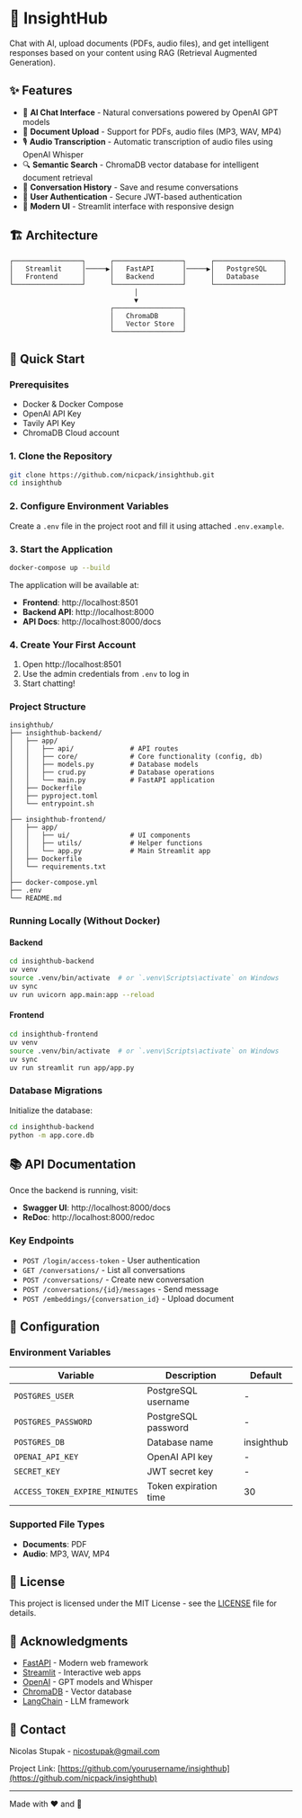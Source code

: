 # 🧠 InsightHub

Chat with AI, upload documents (PDFs, audio files), and get intelligent responses based on your content using RAG (Retrieval Augmented Generation).

## ✨ Features

- 🤖 **AI Chat Interface** - Natural conversations powered by OpenAI GPT models
- 📄 **Document Upload** - Support for PDFs, audio files (MP3, WAV, MP4)
- 🎙️ **Audio Transcription** - Automatic transcription of audio files using OpenAI Whisper
- 🔍 **Semantic Search** - ChromaDB vector database for intelligent document retrieval
- 💬 **Conversation History** - Save and resume conversations
- 👤 **User Authentication** - Secure JWT-based authentication
- 🎨 **Modern UI** - Streamlit interface with responsive design

## 🏗️ Architecture

```
┌─────────────────┐      ┌─────────────────┐      ┌─────────────────┐
│   Streamlit     │─────▶│   FastAPI       │─────▶│   PostgreSQL    │
│   Frontend      │      │   Backend       │      │   Database      │
└─────────────────┘      └─────────────────┘      └─────────────────┘
                               │
                               ▼
                         ┌─────────────────┐
                         │   ChromaDB      │
                         │   Vector Store  │
                         └─────────────────┘
```

## 🚀 Quick Start

### Prerequisites

- Docker & Docker Compose
- OpenAI API Key
- Tavily API Key
- ChromaDB Cloud account

### 1. Clone the Repository

```bash
git clone https://github.com/nicpack/insighthub.git
cd insighthub
```

### 2. Configure Environment Variables

Create a `.env` file in the project root and fill it using attached `.env.example`.

### 3. Start the Application

```bash
docker-compose up --build
```

The application will be available at:
- **Frontend**: http://localhost:8501
- **Backend API**: http://localhost:8000
- **API Docs**: http://localhost:8000/docs

### 4. Create Your First Account

1. Open http://localhost:8501
2. Use the admin credentials from `.env` to log in
3. Start chatting!

### Project Structure

```
insighthub/
├── insighthub-backend/
│   ├── app/
│   │   ├── api/              # API routes
│   │   ├── core/             # Core functionality (config, db)
│   │   ├── models.py         # Database models
│   │   ├── crud.py           # Database operations
│   │   └── main.py           # FastAPI application
│   ├── Dockerfile
│   ├── pyproject.toml
│   └── entrypoint.sh
│
├── insighthub-frontend/
│   ├── app/
│   │   ├── ui/               # UI components
│   │   ├── utils/            # Helper functions
│   │   └── app.py            # Main Streamlit app
│   ├── Dockerfile
│   └── requirements.txt
│
├── docker-compose.yml
├── .env
└── README.md
```

### Running Locally (Without Docker)

#### Backend

```bash
cd insighthub-backend
uv venv
source .venv/bin/activate  # or `.venv\Scripts\activate` on Windows
uv sync
uv run uvicorn app.main:app --reload
```

#### Frontend

```bash
cd insighthub-frontend
uv venv
source .venv/bin/activate  # or `.venv\Scripts\activate` on Windows
uv sync
uv run streamlit run app/app.py
```

### Database Migrations

Initialize the database:

```bash
cd insighthub-backend
python -m app.core.db
```

## 📚 API Documentation

Once the backend is running, visit:
- **Swagger UI**: http://localhost:8000/docs
- **ReDoc**: http://localhost:8000/redoc

### Key Endpoints

- `POST /login/access-token` - User authentication
- `GET /conversations/` - List all conversations
- `POST /conversations/` - Create new conversation
- `POST /conversations/{id}/messages` - Send message
- `POST /embeddings/{conversation_id}` - Upload document

## 🔧 Configuration

### Environment Variables

| Variable | Description | Default |
|----------|-------------|---------|
| `POSTGRES_USER` | PostgreSQL username | - |
| `POSTGRES_PASSWORD` | PostgreSQL password | - |
| `POSTGRES_DB` | Database name | insighthub |
| `OPENAI_API_KEY` | OpenAI API key | - |
| `SECRET_KEY` | JWT secret key | - |
| `ACCESS_TOKEN_EXPIRE_MINUTES` | Token expiration time | 30 |

### Supported File Types

- **Documents**: PDF
- **Audio**: MP3, WAV, MP4


## 📝 License

This project is licensed under the MIT License - see the [LICENSE](LICENSE) file for details.

## 🙏 Acknowledgments

- [FastAPI](https://fastapi.tiangolo.com/) - Modern web framework
- [Streamlit](https://streamlit.io/) - Interactive web apps
- [OpenAI](https://openai.com/) - GPT models and Whisper
- [ChromaDB](https://www.trychroma.com/) - Vector database
- [LangChain](https://langchain.com/) - LLM framework

## 📧 Contact

Nicolas Stupak - nicostupak@gmail.com

Project Link: [https://github.com/yourusername/insighthub](https://github.com/nicpack/insighthub)

---

Made with ❤️ and 🤖


